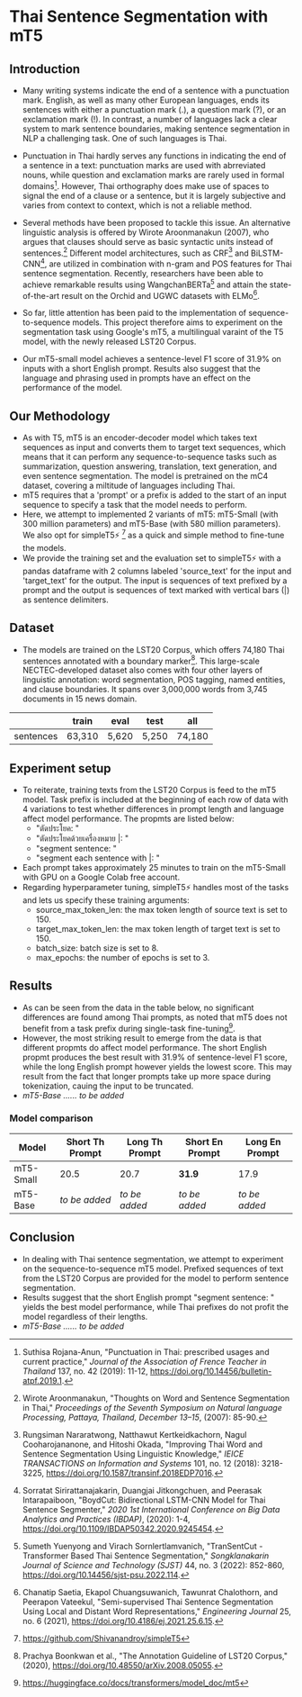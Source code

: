 # Thai Sentence Segmentation with mT5

## Introduction
- Many writing systems indicate the end of a sentence with a punctuation mark. English, as well as many other European languages, ends its sentences with either a punctuation mark (.), a question mark (?), or an exclamation mark (!). In contrast, a number of languages lack a clear system to mark sentence boundaries, making sentence segmentation in NLP a challenging task. One of such languages is Thai.

- Punctuation in Thai hardly serves any functions in indicating the end of a sentence in a text: punctuation marks are used with abrreviated nouns, while question and exclamation marks are rarely used in formal domains[^1]. However, Thai orthography does make use of spaces to signal the end of a clause or a sentence, but it is largely subjective and varies from context to context, which is not a reliable method.

- Several methods have been proposed to tackle this issue. An alternative linguistic analysis is offered by Wirote Aroonmanakun (2007), who argues that clauses should serve as basic syntactic units instead of sentences.[^2] Different model architectures, such as CRF[^3] and BiLSTM-CNN[^4], are utilized in combination with n-gram and POS features for Thai sentence segmentation. Recently, researchers have been able to achieve remarkable results using WangchanBERTa[^5] and attain the state-of-the-art result on the Orchid and UGWC datasets with ELMo[^6].

- So far, little attention has been paid to the implementation of sequence-to-sequence models. This project therefore aims to experiment on the segmentation task using Google's mT5, a multilingual varaint of the T5 model, with the newly released LST20 Corpus.

- Our mT5-small model achieves a sentence-level F1 score of 31.9% on inputs with a short English prompt. Results also suggest that the language and phrasing used in prompts have an effect on the performance of the model.

## Our Methodology 

- As with T5, mT5 is an encoder-decoder model which takes text sequences as input and converts them to target text sequences, which means that it can perform any sequence-to-sequence tasks such as summarization, question answering, translation, text generation, and even sentence segmentation. The model is pretrained on the mC4 dataset, covering a miltitude of languages including Thai. 
- mT5 requires that a 'prompt' or a prefix is added to the start of an input sequence to specify a task that the model needs to perform.
- Here, we attempt to implemented 2 variants of mT5: mT5-Small (with 300 million parameters) and mT5-Base (with 580 million parameters). We also opt for simpleT5⚡️ [^7] as a quick and simple method to fine-tune the models.
- We provide the training set and the evaluation set to simpleT5⚡️ with a pandas dataframe with 2 columns labeled 'source_text' for the input and 'target_text' for the output. The input is sequences of text prefixed by a prompt and the output is sequences of text marked with vertical bars (|) as sentence delimiters.

## Dataset
- The models are trained on the LST20 Corpus, which offers 74,180 Thai sentences annotated with a boundary marker[^8]. This large-scale NECTEC-developed dataset also comes with four other layers of linguistic annotation: word segmentation, POS tagging, named entities, and clause boundaries. It spans over 3,000,000 words from 3,745 documents in 15 news domain.

|           | train  | eval  | test  | all    |
|-----------|--------|-------|-------|--------|
| sentences | 63,310 | 5,620 | 5,250 | 74,180 |

## Experiment setup
- To reiterate, training texts from the LST20 Corpus is feed to the mT5 model. Task prefix is included at the beginning of each row of data with 4 variations to test whether differences in prompt length and language affect model performance. The propmts are listed below:
    - "ตัดประโยค: "
    - "ตัดประโยคด้วยเครื่องหมาย |: "
    - "segment sentence: "
    - "segment each sentence with |: "
- Each prompt takes approximately 25 minutes to train on the mT5-Small with GPU on a Google Colab free account. 
- Regarding hyperparameter tuning, simpleT5⚡️ handles most of the tasks and lets us specify these training arguments:
    - source_max_token_len: the max token length of source text is set to 150.
    - target_max_token_len: the max token length of target text is set to 150.
    - batch_size: batch size is set to 8.
    - max_epochs: the number of epochs is set to 3.

## Results 
- As can be seen from the data in the table below, no significant differences are found among Thai prompts, as noted that mT5 does not benefit from a task prefix during single-task fine-tuning[^9].
- However, the most striking result to emerge from the data is that different propmts do affect model performance. The short English propmt produces the best result with 31.9% of sentence-level F1 score, while the long English prompt however yields the lowest score. This may result from the fact that longer prompts take up more space during tokenization, cauing the input to be truncated.
- *mT5-Base ...... to be added*

### Model comparison
| Model     | Short Th Prompt | Long Th Prompt | Short En Prompt | Long En Prompt |
|-----------|-------------------|------------------|-------------------|------------------|
| mT5-Small | 20.5              | 20.7             | **31.9**              | 17.9             |
| mT5-Base  | *to be added* | *to be added* | *to be added* | *to be added* |


## Conclusion
- In dealing with Thai sentence segmentation, we attempt to experiment on the sequence-to-sequence mT5 model. Prefixed sequences of text from the LST20 Corpus are provided for the model to perform sentence segmentation.
- Results suggest that the short English prompt "segment sentence: " yields the best model performance, while Thai prefixes do not profit the model regardless of their lengths.
- *mT5-Base ...... to be added*


[^1]: Suthisa Rojana-Anun, "Punctuation in Thai: prescribed usages and current practice," *Journal of the Association of Frence Teacher in Thailand* 137, no. 42 (2019): 11-12, https://doi.org/10.14456/bulletin-atpf.2019.1.

[^2]: Wirote Aroonmanakun, "Thoughts on Word and Sentence Segmentation in Thai," *Proceedings of the Seventh Symposium on Natural language Processing, Pattaya, Thailand, December 13–15*, (2007): 85-90.

[^3]: Rungsiman Nararatwong, Natthawut Kertkeidkachorn, Nagul Cooharojananone, and Hitoshi Okada, "Improving Thai Word and Sentence Segmentation Using Linguistic Knowledge," *IEICE TRANSACTIONS on Information and Systems* 101, no. 12 (2018): 3218-3225, https://doi.org/10.1587/transinf.2018EDP7016.

[^4]: Sorratat Sirirattanajakarin, Duangjai Jitkongchuen, and Peerasak Intarapaiboon, "BoydCut: Bidirectional LSTM-CNN Model for Thai Sentence Segmenter," *2020 1st International Conference on Big Data Analytics and Practices (IBDAP)*, (2020): 1-4, https://doi.org/10.1109/IBDAP50342.2020.9245454.

[^5]: Sumeth Yuenyong and Virach Sornlertlamvanich, "TranSentCut - Transformer Based Thai Sentence Segmentation," *Songklanakarin Journal of Science and Technology (SJST)* 44, no. 3 (2022): 852-860, https://doi.org/10.14456/sjst-psu.2022.114.

[^6]: Chanatip Saetia, Ekapol Chuangsuwanich, Tawunrat Chalothorn, and Peerapon Vateekul, "Semi-supervised Thai Sentence Segmentation Using Local and Distant Word Representations," *Engineering Journal* 25, no. 6 (2021), https://doi.org/10.4186/ej.2021.25.6.15.

[^7]: https://github.com/Shivanandroy/simpleT5

[^8]: Prachya Boonkwan et al., "The Annotation Guideline of LST20 Corpus," (2020), https://doi.org/10.48550/arXiv.2008.05055.

[^9]: https://huggingface.co/docs/transformers/model_doc/mt5